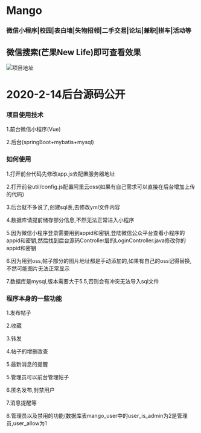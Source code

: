 # Mango
### 微信小程序|校园|表白墙|失物招领|二手交易|论坛|兼职|拼车|活动等

## 微信搜索(芒果New Life)即可查看效果
![项目地址](https://picabstract-preview-ftn.weiyun.com/ftn_pic_abs_v3/65bbcd21b2ef621e566d394b21657d53fc39fe8a7ee0ca872eaebe74f3694de9f34954c4e1f92a5b926c0cda4b9304bc?pictype=scale&from=30013&version=3.3.3.3&uin=1538933906&fname=gh_ad262db22c54_1280.jpg&size=750 "项目查看")


# 2020-2-14后台源码公开

### 项目使用技术
 1.前台微信小程序(Vue)
 
 2.后台(springBoot+mybatis+mysql)
 
### 如何使用
 1.打开前台代码先修改app.js去配置服务器地址
 
 2.打开前台util/config.js配置阿里云oss(如果有自己需求可以直接在后台增加上传的代码)
 
 3.后台就不多说了,创建sql表,去修改yml文件内容
 
 4.数据库请提前储存部分信息,不然无法正常进入小程序
 
 5.因为微信小程序登录需要用到appid和密钥,登陆微信公众平台查看小程序的appid和密钥,然后找到后台源码Controller层的LoginController.java修改你的appid和密钥
 
 6.因为用到oss,帖子部分的图片地址都是手动添加的,如果有自己的oss记得替换,不然可能图片无法正常显示
 
 7.数据库是mysql,版本需要大于5.5,否则会有冲突无法导入sql文件
 

### 程序本身的一些功能
 1.发布帖子

 2.收藏

 3.转发
 
 4.帖子的增删改查
 
 5.最新消息的提醒
 
 5.管理员可以前台管理帖子
 
 6.匿名发布,封禁用户
 
 7.消息提醒等

 8.管理员以及禁用的功能(数据库表mango_user中的user_is_admin为2是管理员,user_allow为1
